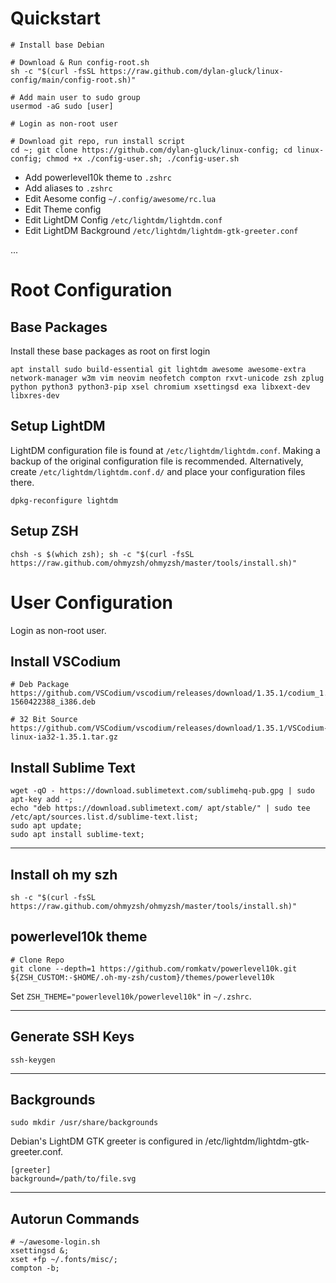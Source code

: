# Quickstart

```
# Install base Debian

# Download & Run config-root.sh
sh -c "$(curl -fsSL https://raw.github.com/dylan-gluck/linux-config/main/config-root.sh)"

# Add main user to sudo group
usermod -aG sudo [user]

# Login as non-root user

# Download git repo, run install script
cd ~; git clone https://github.com/dylan-gluck/linux-config; cd linux-config; chmod +x ./config-user.sh; ./config-user.sh
```

- Add powerlevel10k theme to `.zshrc`
- Add aliases to `.zshrc`
- Edit Aesome config `~/.config/awesome/rc.lua`
- Edit Theme config
- Edit LightDM Config `/etc/lightdm/lightdm.conf`
- Edit LightDM Background `/etc/lightdm/lightdm-gtk-greeter.conf`

...

# Root Configuration

## Base Packages

Install these base packages as root on first login

```
apt install sudo build-essential git lightdm awesome awesome-extra network-manager w3m vim neovim neofetch compton rxvt-unicode zsh zplug python python3 python3-pip xsel chromium xsettingsd exa libxext-dev libxres-dev
```

## Setup LightDM

LightDM configuration file is found at `/etc/lightdm/lightdm.conf`. Making a backup of the original configuration file is recommended. Alternatively, create `/etc/lightdm/lightdm.conf.d/` and place your configuration files there.

```
dpkg-reconfigure lightdm
```

## Setup ZSH

```
chsh -s $(which zsh); sh -c "$(curl -fsSL https://raw.github.com/ohmyzsh/ohmyzsh/master/tools/install.sh)"
```

# User Configuration

Login as non-root user.

## Install VSCodium

```
# Deb Package
https://github.com/VSCodium/vscodium/releases/download/1.35.1/codium_1.35.1-1560422388_i386.deb

# 32 Bit Source
https://github.com/VSCodium/vscodium/releases/download/1.35.1/VSCodium-linux-ia32-1.35.1.tar.gz
```

## Install Sublime Text

```
wget -qO - https://download.sublimetext.com/sublimehq-pub.gpg | sudo apt-key add -;
echo "deb https://download.sublimetext.com/ apt/stable/" | sudo tee /etc/apt/sources.list.d/sublime-text.list;
sudo apt update;
sudo apt install sublime-text;
```

---

## Install oh my szh

```
sh -c "$(curl -fsSL https://raw.github.com/ohmyzsh/ohmyzsh/master/tools/install.sh)"
```

## powerlevel10k theme

```
# Clone Repo
git clone --depth=1 https://github.com/romkatv/powerlevel10k.git ${ZSH_CUSTOM:-$HOME/.oh-my-zsh/custom}/themes/powerlevel10k
```

Set `ZSH_THEME="powerlevel10k/powerlevel10k"` in `~/.zshrc`.

---

## Generate SSH Keys

```
ssh-keygen
```

---

## Backgrounds

```
sudo mkdir /usr/share/backgrounds
```

Debian's LightDM GTK greeter is configured in /etc/lightdm/lightdm-gtk-greeter.conf.

```
[greeter]
background=/path/to/file.svg
```

---

## Autorun Commands

```
# ~/awesome-login.sh
xsettingsd &;
xset +fp ~/.fonts/misc/;
compton -b;
```

